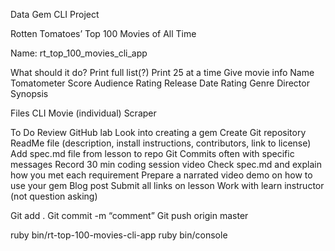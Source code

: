 Data Gem CLI Project

Rotten Tomatoes’ Top 100 Movies of All Time

Name: rt_top_100_movies_cli_app

What should it do?
Print full list(?)
Print 25 at a time
Give movie info
Name
Tomatometer Score
Audience Rating
Release Date
Rating
Genre
Director
Synopsis

Files
CLI
Movie (individual)
Scraper

To Do
Review GitHub lab
Look into creating a gem
Create Git repository
ReadMe file (description, install instructions, contributors, link to license)
Add spec.md file from lesson to repo
Git Commits often with specific messages
Record 30 min coding session video
Check spec.md and explain how you met each requirement
Prepare a narrated video demo on how to use your gem
Blog post
Submit all links on lesson
Work with learn instructor (not question asking)


Git add .
Git commit -m “comment”
Git push origin master

ruby bin/rt-top-100-movies-cli-app
ruby bin/console
